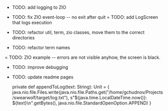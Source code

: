 - TODO: add logging to ZIO
- TODO: fix ZIO event-loop -- no exit after quit
= TODO: add LogScreen that logs execution


- TODO: refactor util, term, zio classes, move them to the correct directories

- TODO: refactor term names


= TODO: ZIO example -- errors are not visible anyhow, the screen is black.

- TODO: improve debugging

- TODO: update readme pages


  private def appendToLog(text: String): Unit = {
    java.nio.file.Files.write(java.nio.file.Paths.get("/home/gchudnov/Projects/swearwolf/target/log.txt"), s"${java.time.LocalDateTime.now()}: ${text}\n".getBytes(), java.nio.file.StandardOpenOption.APPEND)
  }
